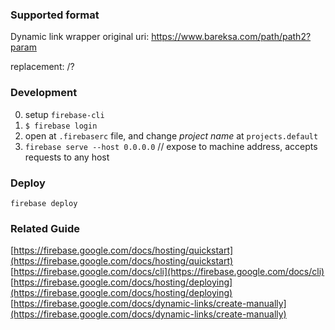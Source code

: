 ### Supported format

Dynamic link wrapper
original uri:
https://www.bareksa.com/path/path2?param

replacement:
<this-app-domain-name>/?<original-uri>


### Development

0. setup `firebase-cli`
1. `$ firebase login`
2. open at `.firebaserc` file, and change *project name* at `projects.default`
3. `firebase serve --host 0.0.0.0` // expose to machine address, accepts requests to any host


### Deploy
```
firebase deploy
```

### Related Guide
[https://firebase.google.com/docs/hosting/quickstart](https://firebase.google.com/docs/hosting/quickstart)
[https://firebase.google.com/docs/cli](https://firebase.google.com/docs/cli)
[https://firebase.google.com/docs/hosting/deploying](https://firebase.google.com/docs/hosting/deploying)
[https://firebase.google.com/docs/dynamic-links/create-manually](https://firebase.google.com/docs/dynamic-links/create-manually)